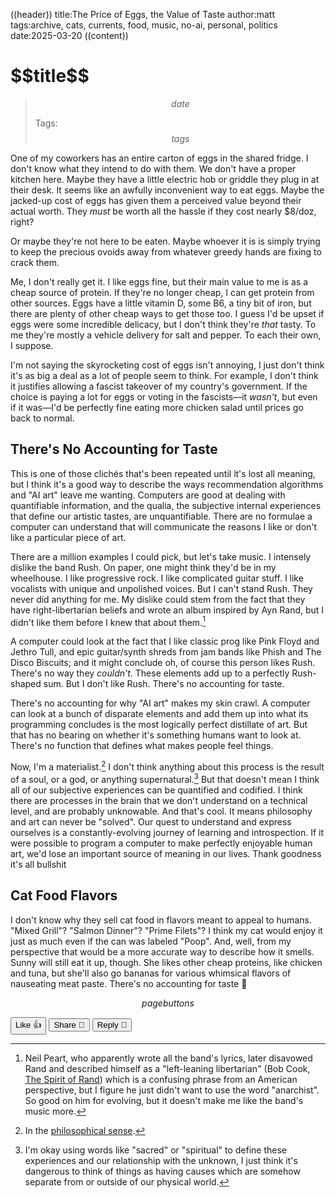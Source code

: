 ((header))
title:The Price of Eggs, the Value of Taste
author:matt
tags:archive, cats, currents, food, music, no-ai, personal, politics
date:2025-03-20
((content))
<h1 id="pagetitle">$$title$$</h1>

>$$date$$
>
>Tags: $$tags$$

One of my coworkers has an entire carton of eggs in the shared fridge. I don't know what they intend to do with them. We don't have a proper kitchen here. Maybe they have a little electric hob or griddle they plug in at their desk. It seems like an awfully inconvenient way to eat eggs. Maybe the jacked-up cost of eggs has given them a perceived value beyond their actual worth. They *must* be worth all the hassle if they cost nearly $8/doz, right?

Or maybe they're not here to be eaten. Maybe whoever it is is simply trying to keep the precious ovoids away from whatever greedy hands are fixing to crack them.

Me, I don't really get it. I like eggs fine, but their main value to me is as a cheap source of protein. If they're no longer cheap, I can get protein from other sources. Eggs have a little vitamin D, some B6, a tiny bit of iron, but there are plenty of other cheap ways to get those too. I guess I'd be upset if eggs were some incredible delicacy, but I don't think they're *that* tasty. To me they're mostly a vehicle delivery for salt and pepper. To each their own, I suppose.

I'm not saying the skyrocketing cost of eggs isn't annoying, I just don't think it's as big a deal as a lot of people seem to think. For example, I don't think it justifies allowing a fascist takeover of my country's government. If the choice is paying a lot for eggs or voting in the fascists—it *wasn't*, but even if it was—I'd be perfectly fine eating more chicken salad until prices go back to normal.

## There's No Accounting for Taste

This is one of those clichés that's been repeated until it's lost all meaning, but I think it's a good way to describe the ways recommendation algorithms and "AI art" leave me wanting. Computers are good at dealing with quantifiable information, and the qualia, the subjective internal experiences that define our artistic tastes, are unquantifiable. There are no formulae a computer can understand that will communicate the reasons I like or don't like a particular piece of art.

There are a million examples I could pick, but let's take music. I intensely dislike the band Rush. On paper, one might think they'd be in my wheelhouse. I like progressive rock. I like complicated guitar stuff. I like vocalists with unique and unpolished voices. But I can't stand Rush. They never did anything for me. My dislike could stem from the fact that they have right-libertarian beliefs and wrote an album inspired by Ayn Rand, but I didn't like them before I knew that about them.[^rand]

A computer could look at the fact that I like classic prog like Pink Floyd and Jethro Tull, and epic guitar/synth shreds from jam bands like Phish and The Disco Biscuits; and it might conclude oh, of course this person likes Rush. There's no way they *couldn't*. These elements add up to a perfectly Rush-shaped sum. But I don't like Rush. There's no accounting for taste. 

There's no accounting for why "AI art" makes my skin crawl. A computer can look at a bunch of disparate elements and add them up into what its programming concludes is the most logically perfect distillate of art. But that has no bearing on whether it's something humans want to look at. There's no function that defines what makes people feel things.

Now, I'm a materialist.[^mat] I don't think anything about this process is the result of a soul, or a god, or anything supernatural.[^sacred] But that doesn't mean I think all of our subjective experiences can be quantified and codified. I think there are processes in the brain that we don't understand on a technical level, and are probably unknowable. And that's cool. It means philosophy and art can never be "solved". Our quest to understand and express ourselves is a constantly-evolving journey of learning and introspection. If it were possible to program a computer to make perfectly enjoyable human art, we'd lose an important source of meaning in our lives. Thank goodness it's all bullshit

## Cat Food Flavors

I don't know why they sell cat food in flavors meant to appeal to humans. "Mixed Grill"? "Salmon Dinner"? "Prime Filets"? I think my cat would enjoy it just as much even if the can was labeled "Poop". And, well, from my perspective that would be a more accurate way to describe how it smells. Sunny will still eat it up, though. She likes other cheap proteins, like chicken and tuna, but she'll also go bananas for various whimsical flavors of nauseating meat paste. There's no accounting for taste 🦝

$$pagebuttons$$

[^rand]: Neil Peart, who apparently wrote all the band's lyrics, later disavowed Rand and described himself as a "left-leaning libertarian" (Bob Cook, [The Spirit of Rand](https://web.archive.org/web/20080503183904/http://jewsrock.org/index.cfm?fuseaction=words.view&wordid=5C400234-ACA1-4A3E-8CDCC1A3C6B074C4)) which is a confusing phrase from an American perspective, but I figure he just didn't want to use the word "anarchist". So good on him for evolving, but it doesn't make me like the band's music more.

[^mat]: In the [philosophical sense](https://en.wikipedia.org/wiki/Materialism).

[^sacred]: I'm okay using words like "sacred" or "spiritual" to define these experiences and our relationship with the unknown, I just think it's dangerous to think of things as having causes which are somehow separate from or outside of our physical world.


<button onClick="likebutton()" class="sharebutton">Like 👍️</button> 
<input id="sharebutton" type="text" value=" " id="myInput" style="display:none;">
<button onclick="myFunction()" class="sharebutton">Share 📣</button> 
<a href="https://mattbee.zone/contact?subject=$$title$$" target="_blank" style="text-decoration:none;"><button class="sharebutton">Reply 💌</button></a>